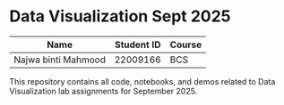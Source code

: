 # Data Visualization Sept 2025

| Name                               | Student ID      | Course |
| -----------------------------------| --------------- |--------
| Najwa binti Mahmood                | 22009166        |  BCS   |

This repository contains all code, notebooks, and demos related to Data Visualization lab assignments for September 2025.
